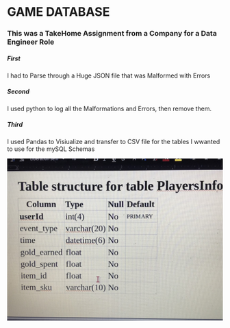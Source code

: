 # GAME DATABASE
### This was a TakeHome Assignment from a Company for a Data Engineer Role

##### First
I had to Parse through a Huge JSON file that was Malformed with Errors

##### Second
I used python to log all the Malformations and Errors, then remove them.

##### Third 
I used Pandas to Visiualize and transfer to CSV file for the tables I wwanted to use for the mySQL Schemas

![title](images/table.jpg)
